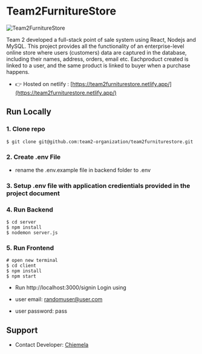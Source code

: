 # Team2FurnitureStore

![Team2FurnitureStore](/client/src/imaged/homescreen.png)


Team 2 developed a full-stack point of sale system using React, Nodejs and MySQL. This project provides all the functionality of an enterprise-level online store where users (customers) data are captured in the database, including their names, address, orders, email etc. Eachproduct created is linked to a user, and the same product is linked to buyer when a purchase happens. 


- 👉 Hosted on netlify : [https://team2furniturestore.netlify.app/](https://team2furniturestore.netlify.app/)


## Run Locally

### 1. Clone repo

```
$ git clone git@github.com:team2-organization/team2furniturestore.git

```

### 2. Create .env File

- rename the .env.example file in backend folder to .env

### 3. Setup .env file with application credientials provided in the project document

### 4. Run Backend

```
$ cd server
$ npm install
$ nodemon server.js
```

### 5. Run Frontend

```
# open new terminal
$ cd client
$ npm install
$ npm start
```

- Run http://localhost:3000/signin
 Login using

- user email: randomuser@user.com
- user password: pass



## Support

- Contact Developer: [Chiemela](mailto:chiemelaumeh1@gmail.com)


